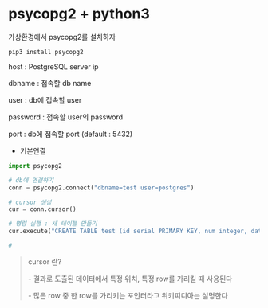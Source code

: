 # psycopg2 + python3

가상환경에서 psycopg2를 설치하자

~~~shell
pip3 install psycopg2
~~~

host : PostgreSQL server ip

dbname : 접속할 db name

user : db에 접속할 user

password : 접속할 user의 password

port : db에 접속할 port (default : 5432)

* 기본연결

~~~python
import psycopg2

# db에 연결하기
conn = psycopg2.connect("dbname=test user=postgres")

# cursor 생성
cur = conn.cursor()

# 명령 실행 : 새 테이블 만들기
cur.execute("CREATE TABLE test (id serial PRIMARY KEY, num integer, data varchar);")

# 
~~~

> cursor 란?
>
> \- 결과로 도출된 데이터에서 특정 위치, 특정 row를 가리킬 때 사용된다
>
> \- 많은 row 중 한 row를 가리키는 포인터라고 위키피디아는 설명한다
>
> 

